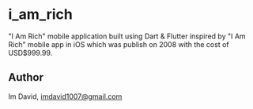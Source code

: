 # i_am_rich

"I Am Rich" mobile application built using Dart & Flutter inspired by "I Am Rich" mobile app in iOS which was publish on 2008 with the cost of USD$999.99.

## Author
Im David, imdavid1007@gmail.com

